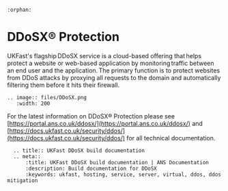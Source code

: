 ```eval_rst
:orphan:
```

# DDoSX® Protection

UKFast's flagship DDoSX service is a cloud-based offering that helps protect a website or web-based application by monitoring traffic between an end user and the application. The primary function is to protect websites from DDoS attacks by proxying all requests to the domain and automatically filtering them before it hits their firewall.

```eval_rst
.. image:: files/DDoSX.png
   :width: 200
```

For the latest information on DDoSX® Protection please see [https://portal.ans.co.uk/ddosx/](https://portal.ans.co.uk/ddosx/) and [https://docs.ukfast.co.uk/security/ddos/](https://docs.ukfast.co.uk/security/ddos/) for all technical documentation.

```eval_rst
  .. title:: UKFast DDoSX build documentation
  .. meta::
      :title: UKFast DDoSX build documentation | ANS Documentation
      :description: Build documentation for DDoSX
      :keywords: ukfast, hosting, service, server, virtual, ddos, ddos mitigation
```
